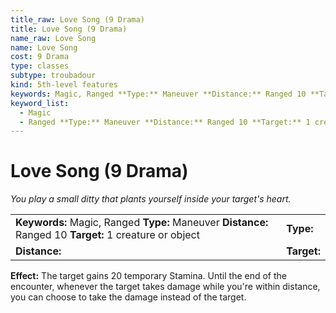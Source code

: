 ```yaml
---
title_raw: Love Song (9 Drama)
title: Love Song (9 Drama)
name_raw: Love Song
name: Love Song
cost: 9 Drama
type: classes
subtype: troubadour
kind: 5th-level features
keywords: Magic, Ranged **Type:** Maneuver **Distance:** Ranged 10 **Target:** 1 creature or object
keyword_list:
  - Magic
  - Ranged **Type:** Maneuver **Distance:** Ranged 10 **Target:** 1 creature or object
---
```


# Love Song (9 Drama)

*You play a small ditty that plants yourself inside your target's heart.*

|                                                                                                         |             |
| :------------------------------------------------------------------------------------------------------ | :---------- |
| **Keywords:** Magic, Ranged **Type:** Maneuver **Distance:** Ranged 10 **Target:** 1 creature or object | **Type:**   |
| **Distance:**                                                                                           | **Target:** |

**Effect:** The target gains 20 temporary Stamina. Until the end of the encounter, whenever the target takes damage while you're within distance, you can choose to take the damage instead of the target.
